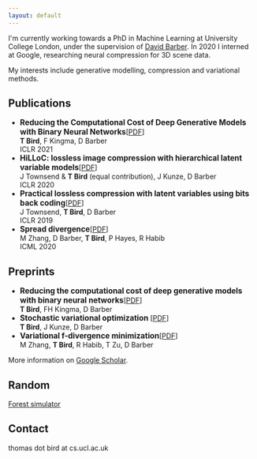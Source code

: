 ```yaml
---
layout: default
---
```

I'm currently working towards a PhD in Machine Learning at University College London, under the supervision of [David Barber](http://web4.cs.ucl.ac.uk/staff/D.Barber/pmwiki/pmwiki.php). In 2020 I interned at Google, researching neural compression for 3D scene data.

My interests include generative modelling, compression and variational methods.


## Publications

* **<span style="font-size:1.1em;">Reducing the Computational Cost of Deep Generative Models with Binary Neural Networks</span>**[[PDF](https://arxiv.org/pdf/2010.13476.pdf)]
<br />**T Bird**, F Kingma, D Barber<br />ICLR 2021
* **<span style="font-size:1.1em;">HiLLoC: lossless image compression with hierarchical latent variable models</span>**[[PDF](https://arxiv.org/pdf/1912.09953.pdf)]
<br />J Townsend & **T Bird** (equal contribution), J Kunze, D Barber<br />ICLR 2020
* **<span style="font-size:1.1em;">Practical lossless compression with latent variables using bits back coding</span>**[[PDF](https://arxiv.org/pdf/1901.04866.pdf)]
<br />J Townsend, **T Bird**, D Barber<br />ICLR 2019
* **<span style="font-size:1.1em">Spread divergence</span>**[[PDF](https://arxiv.org/pdf/1811.08968.pdf)]<br />M Zhang, D Barber, **T Bird**, P Hayes, R Habib<br />ICML 2020

## Preprints

* **<span style="font-size:1.1em">Reducing the computational cost of deep generative models with binary neural networks</span>**[[PDF](https://arxiv.org/pdf/2010.13476.pdf)]<br />**T Bird**, FH Kingma, D Barber
* **<span style="font-size:1.1em">Stochastic variational optimization</span>** [[PDF](https://arxiv.org/pdf/1809.04855.pdf)] <br />**T Bird**, J Kunze, D Barber
* **<span style="font-size:1.1em">Variational f-divergence minimization</span>**[[PDF](https://arxiv.org/pdf/1907.11891.pdf)]<br />M Zhang, **T Bird**, R Habib, T Zu, D Barber

More information on [Google Scholar](https://scholar.google.com/citations?view_op=list_works&hl=en&user=2dkA4KwAAAAJ).

## Random

[Forest simulator](./forest-sim.html)

## Contact
thomas dot bird at cs.ucl.ac.uk

